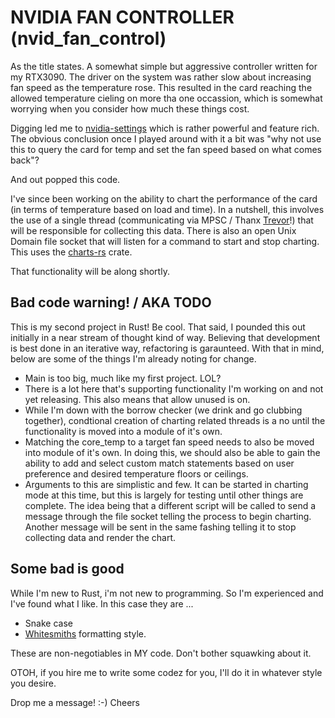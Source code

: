 

# NVIDIA FAN CONTROLLER (nvid_fan_control)

As the title states. A somewhat simple but aggressive controller written for my RTX3090. The driver on the system was rather slow 
about increasing fan speed as the temperature rose. This resulted in the card reaching the allowed temperature cieling on more tha 
one occassion, which is somewhat worrying when you consider how much these things cost. 

Digging led me to [nvidia-settings](https://manpages.ubuntu.com/manpages/focal/man1/nvidia-settings.1.html) which is rather 
powerful and feature rich. The obvious conclusion once I played around with it a bit was "why not use this to query the card for 
temp and set the fan speed based on what comes back"?

And out popped this code. 

I've since been working on the ability to chart the performance of the card (in terms of temperature based on load and time). In a 
nutshell, this involves the use of a single thread (communicating via MPSC / Thanx [Trevor](https://www.youtube.com/trevorsullivan)!) that 
will be responsible for collecting this data. There is also an open Unix Domain file socket that will listen for a command to start and stop charting. This uses the 
[charts-rs](https://crates.io/crates/charts-rs) crate. 

That functionality will be along shortly. 


## Bad code warning! / AKA TODO

This is my second project in Rust! Be cool. That said, I pounded this out initially in a near stream of thought kind of way. 
Believing that development is best done in an iterative way, refactoring is garaunteed. With that in mind, below are some of the 
things I'm already noting for change. 

* Main is too big, much like my first project. LOL?
* There is a lot here that's supporting functionality I'm working on and not yet releasing. This also means that allow unused is on. 
* While I'm down with the borrow checker (we drink and go clubbing together), condtional creation of charting related threads is a no until the functionality is moved into a module of it's own. 
* Matching the core_temp to a target fan speed needs to also be moved into module of it's own. In doing this, we should also be able to gain the ability to add and select custom match statements based on user preference and desired temperature floors or ceilings.
* Arguments to this are simplistic and few. It can be started in charting mode at this time, but this is largely for testing until other things are complete. The idea being that a different script will be called to send a message through the file socket telling the process to begin charting. Another message will be sent in the same fashing telling it to stop collecting data and render the chart. 


## Some bad is good

While I'm new to Rust, i'm not new to programming. So I'm experienced and I've found what I like. In this case they are ...

* Snake case
* [Whitesmiths](https://en.wikipedia.org/wiki/Indentation_style#Whitesmiths) formatting style. 

These are non-negotiables in MY code. Don't bother squawking about it. 

OTOH, if you hire me to write some codez for you, I'll do it in whatever style you desire. 

Drop me a message! :-)
Cheers
